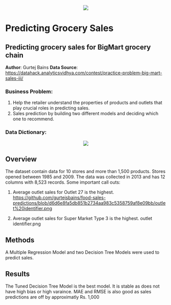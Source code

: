 <p align = "center"> 
  <img src = "https://github.com/gurtejsbains/sales-predictions/blob/1f2624e8eb600e0e1c7670cdf89dbeb4e1bbc2f2/Stock%20Image%20Sales%20Prediction.png">
</p>

# Predicting Grocery Sales
## Predicting grocery sales for BigMart grocery chain 

**Author**: Gurtej Bains 
**Data Source**: https://datahack.analyticsvidhya.com/contest/practice-problem-big-mart-sales-iii/ 

### Business Problem:
1. Help the retailer understand the properties of products and outlets that play crucial roles in predicting sales.
2. Sales prediction by building two different models and deciding which one to recommend.

### Data Dictionary:
<p align = "center"> 
  <img src = "https://github.com/gurtejsbains/sales-predictions/blob/1f2624e8eb600e0e1c7670cdf89dbeb4e1bbc2f2/Data%20Dictionary%20for%20Grocery%20Store%20Sales%20Prediction%20Data.png">
</p>

## Overview
The dataset contain data for 10 stores and more than 1,500 products. Stores opened between 1985 and 2009. The data was collected in 2013 and has 12 columns with 8,523 records. 
Some important call outs: 
1. Average outlet sales for Outlet 27 is the highest. 
https://github.com/gurtejsbains/food-sales-predictions/blob/d6d6e8fa5db851b2734aa983c5358759af8e09bb/outlet%20identifier.png

2. Average outlet sales for Super Market Type 3 is the highest.
outlet identifier.png  

## Methods
A Multiple Regression Model and two Decision Tree Models were used to predict sales. 

## Results
The Tuned Decision Tree Model is the best model. It is stable as does not have high bias or high varaince. MAE and RMSE is also good as sales predictions are off by approximatly Rs. 1,000
